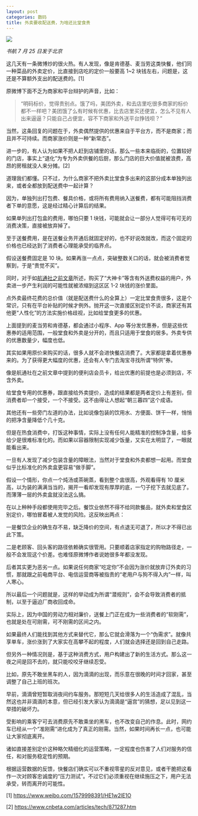 ```yaml
---
layout: post
categories: 数码
title: 外卖要收配送费，为啥还比堂食贵
---
```


![](http://ww1.sinaimg.cn/large/4b91f9d5ly1g5t7b8d2puj20u00h5n6r.jpg)

*书航 7 月 25 日发于北京*

这几天有一条微博炒的很火热。有人发现，像是肯德基、麦当劳这类快餐，他们同一种菜品的外卖定价，比直接到店吃的定价一般要高 1~2 块钱左右，问题是，这还是不算额外支出的配送费的。[1]

原微博下面不乏为商家和平台辩护的声音，比如：

> “明码标价，觉得贵别点。饿了吗，美团外卖，和去店里吃很多商家的标价都不一样吧？美团饿了么有时候有优惠，比去店里买还便宜，怎么不见有人出来逼逼？只能自己占便宜，容不下商家和外送平台挣钱呗？”


当然，这条回复的问题在于，外卖偶然提供的优惠来自于平台方，而不是商家；而且并不可持续。而商家涨价则是一种“新常态”。

进一步的，有人认为如果不把人赶到店铺里的话，那么一些本来临街的，位置较好的门店，事实上“退化”为专为外卖供餐的后厨，那么门店的巨大价值就被浪费，高昂的房租就没人来分摊。[2]

道理我们都懂。只不过，为什么商家不把外卖比堂食多出来的这部分成本单独列出来，或者全都放到配送费中一起计算？


因为，单独列出打包费、餐具价格，或将所有费用纳入送餐费，都有可能阻挡消费者下单的意愿，这是经过精心计算后的结果。

如果单列出打包盒的费用，哪怕只要 1 块钱，可能就会让一部分人觉得可有可无的消费决策，直接被放弃掉了。

至于送餐费用，是在送餐业务开通后就固定好的，也不好说改就改，而这个固定的价格也已经达到了消费者心理能承受的临界点。

假设送餐费固定是 10 块。如果再涨一点点，突破整数关口的话，就会被消费者觉察到，于是“贵觉不买”。

同时，对于如[航通社之前文章](https://mp.weixin.qq.com/s/ZkvFjslPdZEV5a_52zAxzg)所述，购买了“大神卡”等含有外送费权益的用户，外卖进一步产生利润的可能性就被浓缩到这区区 1-2 块钱的涨价里面。

点外卖最终花费的总价值（就是配送费什么的全算上）一定比堂食贵很多，这是个常识，只有在平台补贴的时候才例外。抛开这一次直接区别定价不谈，商家还有其他更“人性化”的方法实施价格歧视，比如给堂食更多的优惠。

上面提到的麦当劳和肯德基，都会通过小程序、App 等分发优惠券，但是这些优惠券的适用范围，一般堂食和外卖是分开的，而且只适用于堂食的居多。外卖专供的优惠数量少，幅度也低。

其实如果用原价来购买的话，很多人就不会进快餐店消费了。大家都是拿着优惠券来的。为了获得更大幅度的优惠，还会有人专门去淘宝寻找所谓“特供”券。

像是航通社在之前文章中提到的便利店会员卡，给出优惠的前提也是必须到店，不含外卖。


给堂食专用的优惠券，跟直接给外卖提价，造成的结果都是两者定价上有差别，但消费者却一个接受，一个不接受。这不由得让人想起“朝三暮四”这个成语。

其他还有一些旁门左道的办法，比如说像包装的饮用水、方便面、饼干一样，悄悄的把净含量降低个几十克。

但是在热食消费中，打饭这种事情，实际上没有任何人能精准的控制净含量，给多给少是很难标准化的。而如果以容器限制实现减少饭量，又实在太明显了，一眼就能看出来。

一旦有人发现了减少包装含量的障眼法，当然对于堂食和外卖都想一起用。而堂食似乎比标准化的外卖盒更容易“做手脚”。

假设一个情形，你点一个炖汤或茶碗蒸，看到整个盅很高，外观看得有 10 厘米高，以为装的满满当当的，揭开一看却发现有厚厚的底，一勺子挖下去就见底了。而薄薄一层的外卖盒就没法这么搞。

在以上种种手段都使用完毕之后。餐饮业依然不得不给同款餐品，就外卖和堂食区别定价，哪怕冒着被人发觉的风险。这反映出两点：

一是餐饮企业的确生存不易，缺乏降价的空间，有点退无可退了，所以才不得已出此下策。

二是老顾客、回头客的路径依赖确实很管用。只要顺着店家指定的购物路径走，一般不会发现这个价差。也难怪原微博作者说她很多年都没发现。

后者其实更为恶劣一点。如果说任何商家“吃定你”不会因为涨价就放弃订外卖的习惯，那就跟之前电商平台、电信运营商等被指责的“老用户与狗不得入内”一样，叫人寒心。

所以最后一个问题就是，这样的举动成为所谓“潜规则”，会不会导致消费者的抵制，以至于逼迫厂商收回成命。

实际上，因为中国的劳动力相对廉价，送餐上门正在成为一些消费者的“软刚需”，也就是处在可刚需，可不刚需的区间之内。

如果最终人们能找到其他方式来替代它，那么它就会滑落为一个“伪需求”。就像共享单车，涨价涨到了大家实在高攀不起的程度，人们就会选择还是回到自己走路。

但另外一种情况则是，基于这种消费方式，用户构建出了新的生活方式。那么这一夜之间是回不去的，就只能咬咬牙继续忍受。

比如，原先不敢坐黑车的人，因为滴滴的出现，而乐意在很晚的时间才回家，甚至调整了自己上班的班次。

早前，滴滴曾短暂取消夜间约车服务。那短短几天给很多人的生活造成了混乱，当然这也并非滴滴的本意，但已经引发大家认为滴滴是“逼宫”的猜想，足以见到这一举措的破坏力。

受影响的乘客宁可去消费原先不敢乘坐的黑车，也不改变自己的作息。此时，网约车已经从一个“准刚需”进化成为了真正的刚需。当然，如果时间再长一点，也可能让大家彻底离开。

诸如直接差别定价这种略欠精细化的运营策略，一定程度也伤害了人们对服务的信任，和对服务稳定性的预期。

根据运营数据的反馈，快餐店们确实可以不重视零星的反对意见，或者干脆把这看作一次对顾客忠诚度的“压力测试”。不过它们必须重视在继续施压之下，用户无法承受，转而离开的可能性。

[1] <https://www.weibo.com/1579998391/HE1w2lE1O>

[2] <https://www.cnbeta.com/articles/tech/871287.htm>